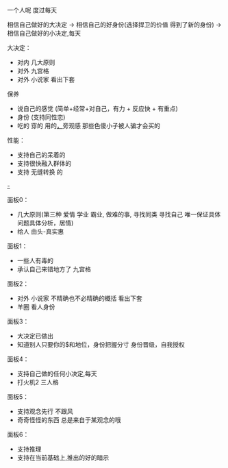 
一个人呢 度过每天

相信自己做好的大决定 -> 相信自己的好身份(选择捍卫的价值 得到了新的身份) -> 相信自己做好的小决定,每天

大决定：
- 对内 几大原则
- 对外 九宫格
- 对外 小说家 看出下套

保养
- 说自己的感觉 (简单+经常+对自己，有力 + 反应快 + 有重点)
- 身份 (支持同性恋)
- 吃的 穿的 用的[，](http://w/#先顾好自己)旁观感 那些色傻小子被人骗才会买的

性能：
- 支持自己的呆着的
- 支持很快融入群体的
- 支持 无缝转换 的

[-](http://www.xiami.com/song/1770311598#艾敬-问题与答案)

面板0：
- 几大原则(第三种 爱情 学业 霸业, 做难的事, 寻找同类 寻找自己 唯一保证具体问题具体分析，居情)
- 给人 由头-真实惠

面板1：
- 一些人有毒的
- 承认自己来错地方了 九宫格

面板2：
- 对外 小说家 不精确也不必精确的概括 看出下套
- 羊圈 看人身份

面板3：
- 大决定已做出
- 知道别人只要你的$和地位，身份把握分寸 身份晋级，自我授权

面板4：
- 支持自己做的任何小决定,每天
- 打火机2 三人格

面板5：
- 支持观念先行 不跟风
- 奇奇怪怪的东西 总是来自于某观念的哦

面板6：
- 支持推理
- 支持在当前基础上,推出的好的暗示


